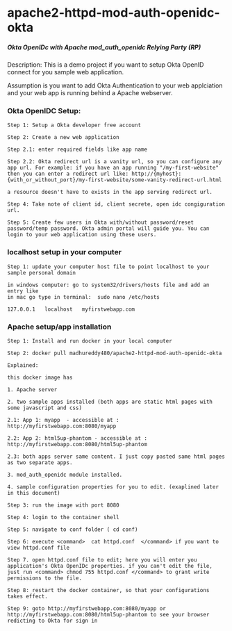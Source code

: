 # apache2-httpd-mod-auth-openidc-okta

##### Okta OpenIDc with Apache mod_auth_openidc Relying Party (RP)

Description: This is a demo project if you want to setup Okta OpenID connect for you sample web application. 

Assumption is you want to add Okta Authentication to your web applciation and your web app is running behind a Apache webserver.


### Okta OpenIDC Setup: 

    Step 1: Setup a Okta developer free account

    Step 2: Create a new web application

    Step 2.1: enter required fields like app name

    Step 2.2: Okta redirect url is a vanity url, so you can configure any app url. For example: if you have an app running "/my-first-website" then you can enter a redirect url like: http://{myhost}:{with_or_without_port}/my-first-website/some-vanity-redirect-url.html 

    a resource doesn't have to exists in the app serving redirect url.

    Step 4: Take note of client id, client secrete, open idc congiguration url.

    Step 5: Create few users in Okta with/without password/reset password/temp password. Okta admin portal will guide you. You can login to your web application using these users.

### localhost setup in your computer

    Step 1: update your computer host file to point localhost to your sample personal domain

    in windows computer: go to system32/drivers/hosts file and add an entry like
    in mac go type in terminal:  sudo nano /etc/hosts

    127.0.0.1   localhost   myfirstwebapp.com
    
    

### Apache setup/app installation

    Step 1: Install and run docker in your local computer

    Step 2: docker pull madhureddy480/apache2-httpd-mod-auth-openidc-okta

    Explained: 

    this docker image has 

    1. Apache server
    
    2. two sample apps installed (both apps are static html pages with some javascript and css)
    
    2.1: App 1: myapp  - accessible at : http://myfirstwebapp.com:8080/myapp
    
    2.2: App 2: html5up-phantom - accessible at : http://myfirstwebapp.com:8080/html5up-phantom
    
    2.3: both apps server same content. I just copy pasted same html pages as two separate apps.
    
    3. mod_auth_openidc module installed.
    
    4. sample configuration properties for you to edit. (exaplined later in this document)
    
    Step 3: run the image with port 8080

    Step 4: login to the container shell 

    Step 5: navigate to conf folder ( cd conf)

    Step 6: execute <command>  cat httpd.conf  </command> if you want to view httpd.conf file 

    Step 7. open httpd.conf file to edit; here you will enter you application's Okta OpenIDc properties. if you can't edit the file, just run <command> chmod 755 httpd.conf </command> to grant write permissions to the file.

    Step 8: restart the docker container, so that your configurations takes effect.

    Step 9: goto http://myfirstwebapp.com:8080/myapp or http://myfirstwebapp.com:8080/html5up-phantom to see your browser redicting to Okta for sign in

    
   
    
    
    
    
    
    
    
    



